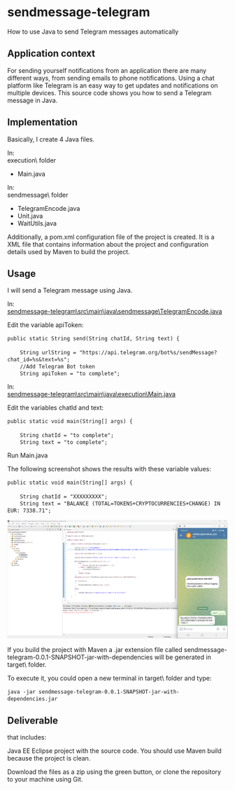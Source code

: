 # sendmessage-telegram

How to use Java to send Telegram messages automatically

## Application context

For sending yourself notifications from an application there are many different ways, from sending emails to phone notifications. Using a chat platform like Telegram is an easy way to get updates and notifications on multiple devices. This source code shows you how to send a Telegram message in Java.

## Implementation

Basically, I create 4 Java files.

In:  
execution\ folder
* Main.java

In:  
sendmessage\ folder
* TelegramEncode.java
* Unit.java
* WaitUtils.java

Additionally, a pom.xml configuration file of the project is created. It is a XML file that contains information about the project and configuration details used by Maven to build the project.

## Usage

I will send a Telegram message using Java.

In:  
[sendmessage-telegram\src\main\java\sendmessage\TelegramEncode.java](src/main/java/sendmessage/TelegramEncode.java)

Edit the variable apiToken:
```
public static String send(String chatId, String text) {

	String urlString = "https://api.telegram.org/bot%s/sendMessage?chat_id=%s&text=%s";
	//Add Telegram Bot token
	String apiToken = "to complete";
```
In:  
[sendmessage-telegram\src\main\java\execution\Main.java](src/main/java/execution/Main.java)

Edit the variables chatId and text:
```
public static void main(String[] args) {

	String chatId = "to complete";
	String text = "to complete";
```

Run Main.java

The following screenshot shows the results with these variable values:
```
public static void main(String[] args) {

	String chatId = "XXXXXXXXX";
	String text = "BALANCE (TOTAL=TOKENS+CRYPTOCURRENCIES+CHANGE) IN EUR: 7338.71";
```
![Demonstration](images/screenshot.png)

If you build the project with Maven a .jar extension file called sendmessage-telegram-0.0.1-SNAPSHOT-jar-with-dependencies will be generated in target\ folder.

To execute it, you could open a new terminal in target\ folder and type:
```
java -jar sendmessage-telegram-0.0.1-SNAPSHOT-jar-with-dependencies.jar
```

## Deliverable

that includes:

Java EE Eclipse project with the source code. You should use Maven build because the project is clean.

Download the files as a zip using the green button, or clone the repository to your machine using Git.
